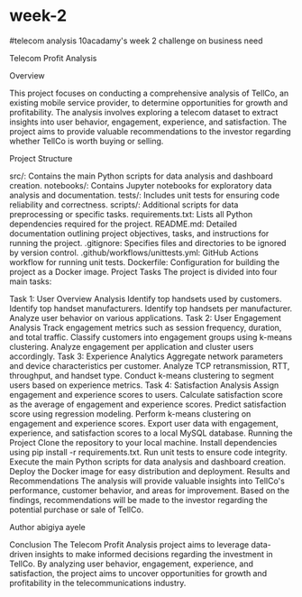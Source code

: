 # week-2

#telecom analysis
 10acadamy's week 2 challenge on business need


Telecom Profit Analysis

Overview

This project focuses on conducting a comprehensive analysis of TellCo, an existing mobile service provider, to determine opportunities for growth and profitability. The analysis involves exploring a telecom dataset to extract insights into user behavior, engagement, experience, and satisfaction. The project aims to provide valuable recommendations to the investor regarding whether TellCo is worth buying or selling.

Project Structure

src/: Contains the main Python scripts for data analysis and dashboard creation.
notebooks/: Contains Jupyter notebooks for exploratory data analysis and documentation.
tests/: Includes unit tests for ensuring code reliability and correctness.
scripts/: Additional scripts for data preprocessing or specific tasks.
requirements.txt: Lists all Python dependencies required for the project.
README.md: Detailed documentation outlining project objectives, tasks, and instructions for running the project.
.gitignore: Specifies files and directories to be ignored by version control.
.github/workflows/unittests.yml: GitHub Actions workflow for running unit tests.
Dockerfile: Configuration for building the project as a Docker image.
Project Tasks
The project is divided into four main tasks:

Task 1: User Overview Analysis
Identify top handsets used by customers.
Identify top handset manufacturers.
Identify top handsets per manufacturer.
Analyze user behavior on various applications.
Task 2: User Engagement Analysis
Track engagement metrics such as session frequency, duration, and total traffic.
Classify customers into engagement groups using k-means clustering.
Analyze engagement per application and cluster users accordingly.
Task 3: Experience Analytics
Aggregate network parameters and device characteristics per customer.
Analyze TCP retransmission, RTT, throughput, and handset type.
Conduct k-means clustering to segment users based on experience metrics.
Task 4: Satisfaction Analysis
Assign engagement and experience scores to users.
Calculate satisfaction score as the average of engagement and experience scores.
Predict satisfaction score using regression modeling.
Perform k-means clustering on engagement and experience scores.
Export user data with engagement, experience, and satisfaction scores to a local MySQL database.
Running the Project
Clone the repository to your local machine.
Install dependencies using pip install -r requirements.txt.
Run unit tests to ensure code integrity.
Execute the main Python scripts for data analysis and dashboard creation.
Deploy the Docker image for easy distribution and deployment.
Results and Recommendations
The analysis will provide valuable insights into TellCo's performance, customer behavior, and areas for improvement. Based on the findings, recommendations will be made to the investor regarding the potential purchase or sale of TellCo.

Author
abigiya ayele

Conclusion
The Telecom Profit Analysis project aims to leverage data-driven insights to make informed decisions regarding the investment in TellCo. By analyzing user behavior, engagement, experience, and satisfaction, the project aims to uncover opportunities for growth and profitability in the telecommunications industry.